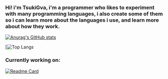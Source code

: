 ### Hi! i'm TsukiGva, i'm a programmer who likes to experiment with many programming languages, i also create some of them so i can learn more about the languages i use, and learn more about how they work.


[![Anurag's GitHub stats](https://github-readme-stats.vercel.app/api?username=TsukiGva2&theme=gruvbox)](https://github.com/anuraghazra/github-readme-stats)

[![Top Langs](https://github-readme-stats.vercel.app/api/top-langs/?username=TsukiGva2&layout=compact&theme=gruvbox&hide=xc)

### Currently working on:

[![Readme Card](https://github-readme-stats.vercel.app/api/pin/?username=TsukiGva2&repo=Blade-lang)](https://github.com/anuraghazra/github-readme-stats)
